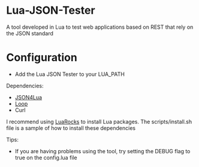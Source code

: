 Lua-JSON-Tester
===============

A tool developed in Lua to test web applications based on REST that rely on the JSON standard

Configuration
=============
  - Add the Lua JSON Tester to your LUA_PATH

Dependencies:
  - [JSON4Lua](http://json.luaforge.net/)
  - [Loop](http://loop.luaforge.net/)
  - Curl
  
I recommend using [LuaRocks](http://json.luaforge.net) to install Lua packages. The scripts/install.sh file is a sample of how to install these dependencies

Tips:
  - If you are having problems using the tool, try setting the DEBUG flag to true on the config.lua file
